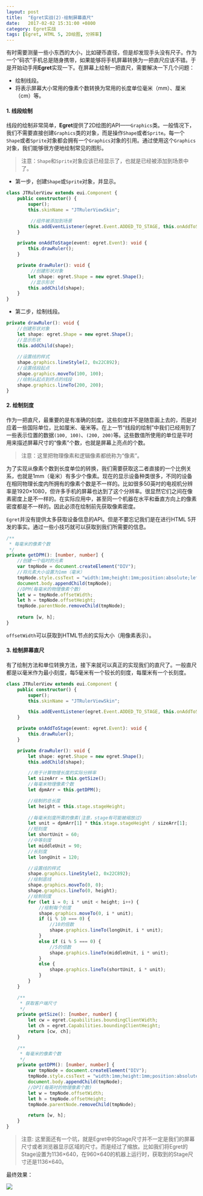 ```yaml
---
layout: post
title:  "Egret实战(2)-绘制屏幕直尺"
date:   2017-02-02 15:31:00 +0800
category: Egret实战
tags: [Egret, HTML 5, 2D绘图, 分辨率]
---
```


有时需要测量一些小东西的大小，比如硬币直径，但是却发现手头没有尺子。作为一个“码农”手机总是随身携带，如果能够将手机屏幕转换为一把直尺应该不错。于是开始动手用**Egret**实现一下。在屏幕上绘制一把直尺，需要解决一下几个问题：

- 绘制线段。
- 将表示屏幕大小常用的像素个数转换为常用的长度单位毫米（mm）、厘米（cm）等。

#### 1. 线段绘制

线段的绘制非常简单，**Egret**提供了2D绘图的API——`Graphics`类。一般情况下，我们不需要直接创建`Graphics`类的对象，而是操作`Shape`或者`Sprite`。每一个`Shape`或者`Sprite`对象都会拥有一个`Graphics`对象的引用。通过使用这个`Graphics`对象，我们能够很方便地绘制常见的图形。

> 注意：`Shape`和`Sprite`对象应该已经显示了，也就是已经被添加到场景中了。

- 第一步，创建`Shape`或`Sprite`对象，并显示。

```typescript
class JTRulerView extends eui.Component {
	public constructor() {
		super();
		this.skinName = "JTRulerViewSkin";

      	 //组件被添加到场景
		this.addEventListener(egret.Event.ADDED_TO_STAGE, this.onAddToStage, this);
	}

	private onAddToStage(event: egret.Event): void {
		this.drawRuler();
	}

	private drawRuler(): void {
      	 //创建形状对象
		let shape: egret.Shape = new egret.Shape();
      	 //显示形状
		this.addChild(shape);
    }
}
```

- 第二步，绘制线段。

```typescript
private drawRuler(): void {
  	//创建形状对象
    let shape: egret.Shape = new egret.Shape();
    //显示形状
    this.addChild(shape);
  
    //设置线的样式
    shape.graphics.lineStyle(2, 0x22C892);
    //设置线段起点
    shape.graphics.moveTo(100, 100);
  	//绘制从起点到终点的线段
    shape.graphics.lineTo(200, 200);
}
```

#### 2. 绘制刻度

作为一把直尺，最重要的是有准确的刻度。这些刻度并不是随意画上去的，而是对应着一些国际单位，比如厘米、毫米等。在上一节“线段的绘制”中我们已经用到了一些表示位置的数据`(100, 100)`、`(200, 200)`等。这些数值所使用的单位是平时用来描述屏幕尺寸的“像素”个数，也就是屏幕上亮点的个数。

> 注意：这里把物理像素和逻辑像素都统称为“像素”。

为了实现从像素个数到长度单位的转换，我们需要获取这二者直接的一个比例关系，也就是1mm（毫米）有多少个像素。现在的显示设备种类很多，不同的设备在相同物理长度内所拥有的像素个数是不一样的。比如很多50英吋的电视机分辨率是1920×1080，但许多手机的屏幕也达到了这个分辨率。很显然它们之间在像素密度上是不一样的。在实际应用中，甚至同一个机器在水平和垂直方向上的像素密度都是不一样的。因此必须在绘制前先获取像素密度。

`Egret`并没有提供太多获取设备信息的API。但是不要忘记我们是在进行HTML 5开发的事实。通过一些小技巧就可以获取到我们所需要的信息。

```typescript
/**
 * 每毫米的像素个数
 */
private getDPM(): [number, number] {
  	//创建一个临时的元素
    var tmpNode = document.createElement("DIV");
  	//将元素大小设置为1mm（毫米）
    tmpNode.style.cssText = "width:1mm;height:1mm;position:absolute;left:0px;top:0px;z-index:99;visibility:hidden";
    document.body.appendChild(tmpNode);
    //DPM(每毫米的物理像素个数)
    let w = tmpNode.offsetWidth;
    let h = tmpNode.offsetHeight;
    tmpNode.parentNode.removeChild(tmpNode);   
  
    return [w, h];
}
```

`offsetWidth`可以获取到HTML节点的实际大小（用像素表示）。

#### 3. 绘制屏幕直尺

有了绘制方法和单位转换方法，接下来就可以真正的实现我们的直尺了。一般直尺都是以毫米作为最小刻度，每5毫米有一个较长的刻度，每厘米有一个长刻度。

```typescript
class JTRulerView extends eui.Component {
	public constructor() {
		super();
		this.skinName = "JTRulerViewSkin";

		this.addEventListener(egret.Event.ADDED_TO_STAGE, this.onAddToStage, this);
	}

	private onAddToStage(event: egret.Event): void {
		this.drawRuler();
	}

	private drawRuler(): void {
		let shape: egret.Shape = new egret.Shape();
		this.addChild(shape);

		//用于计算物理长度的实际分辨率
		let sizeArr = this.getSize();
		//每毫米物理像素个数
		let dpmArr = this.getDPM();

		//绘制的总长度
		let height = this.stage.stageHeight;
		
		//每毫米刻度所需的像素(注意，stage有可能被缩放过)
		let unit = dpmArr[1] * this.stage.stageHeight / sizeArr[1];
		//短刻度
		let shortUnit = 60;
		//中等刻度
		let middleUnit = 90;
		//长刻度
		let longUnit = 120;

		//设置线的样式
		shape.graphics.lineStyle(2, 0x22C892);
		//绘制底线
		shape.graphics.moveTo(0, 0);
		shape.graphics.lineTo(0, height);
		//绘制刻度
		for (let i = 0; i * unit < height; i++) {
			//绘制每个刻度
			shape.graphics.moveTo(0, i * unit);
			if (i % 10 === 0) {
				//10的倍数
				shape.graphics.lineTo(longUnit, i * unit);
			}
			else if (i % 5 === 0) {
				//5的倍数
				shape.graphics.lineTo(middleUnit, i * unit);
			}
			else {
				shape.graphics.lineTo(shortUnit, i * unit);
			}
		}
	}

	/**
	 * 获取客户端尺寸
	 */
	private getSize(): [number, number] {
		let cw = egret.Capabilities.boundingClientWidth;
		let ch = egret.Capabilities.boundingClientHeight;
		return [cw, ch];
	}

	/**
	 * 每毫米的像素个数
	 */
	private getDPM(): [number, number] {
		var tmpNode = document.createElement("DIV");
        tmpNode.style.cssText = "width:1mm;height:1mm;position:absolute;left:0px;top:0px;z-index:99;visibility:hidden";
        document.body.appendChild(tmpNode);
		//DPI(每英吋的物理像素个数)
        let w = tmpNode.offsetWidth;
        let h = tmpNode.offsetHeight;
        tmpNode.parentNode.removeChild(tmpNode);   

		return [w, h];
	}
}
```

> 注意: 这里面还有一个坑，就是Egret中的Stage尺寸并不一定是我们的屏幕尺寸或者浏览器显示区域的尺寸。而是经过了缩放。比如我们将Egret的Stage设置为1136×640，在960×640的机器上运行时，获取到的Stage尺寸还是1136×640。

最终效果：

![](/image/egret_ruler_result.png)

